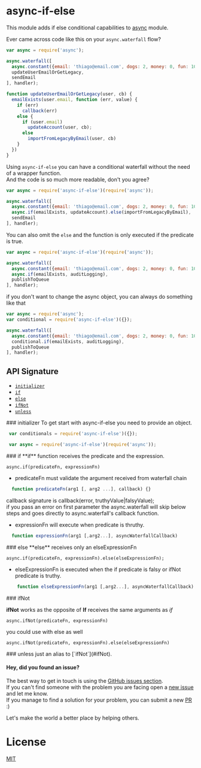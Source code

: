 # async-if-else

This module adds if else conditional capabilities to [async](https://www.npmjs.com/package/async) module.

Ever came across code like this on your `async.waterfall` flow?

```javascript
var async = require('async');

async.waterfall([
  async.constant({email: 'thiago@email.com', dogs: 2, money: 0, fun: 100 }),
  updateUserEmailOrGetLegacy,
  sendEmail
], handler);

function updateUserEmailOrGetLegacy(user, cb) {
  emailExists(user.email, function (err, value) {
    if (err)
      callback(err)
    else {
      if (user.email)
        updateAccount(user, cb);
      else
        importFromLegacyByEmail(user, cb)
    }
  })
}
```

Using `async-if-else` you can have a conditional waterfall without the need of a wrapper function.  
And the code is so much more readable, don't you agree?

```javascript
var async = require('async-if-else')(require('async'));

async.waterfall([
  async.constant({email: 'thiago@email.com', dogs: 2, money: 0, fun: 100 }),
  async.if(emailExists, updateAccount).else(importFromLegacyByEmail),
  sendEmail
], handler);
```

You can also omit the `else` and the function is only executed if the predicate is true.

```javascript
var async = require('async-if-else')(require('async'));

async.waterfall([
  async.constant({email: 'thiago@email.com', dogs: 2, money: 0, fun: 100 }),
  async.if(emailExists, auditLogging),
  publishToQueue
], handler);
```

if you don't want to change the async object, you can always do something like that

```javascript
var async = require('async');
var conditional = require('async-if-else')({});

async.waterfall([
  async.constant({email: 'thiago@email.com', dogs: 2, money: 0, fun: 100 }),
  conditional.if(emailExists, auditLogging),
  publishToQueue
], handler);

```

## API Signature

* [`initializer`](#initializer) 
* [`if`](#if)
* [`else`](#else) 
* [`ifNot`](#ifNot)
* [`unless`](#unless)


<a name="initializer" />
### initializer
To get start with async-if-else you need to provide an object. 

```javascript
 var conditionals = require('async-if-else')({});
```

```javascript
 var async = require('async-if-else')(require('async'));
```

<a name="if" />
### if
**if** function receives the predicate and the expression.

	async.if(predicateFn, expressionFn)

* predicateFn must validate the argument received from waterfall chain  

```javascript
  function predicateFn(arg1 [, arg2 ...], callback) {}
```

callback signature is callback(error, truthyValue|falsyValue);   
if you pass an error on first parameter the async.waterfall will skip below steps and goes directly to async.waterfall's callback function.

* expressionFn will execute when predicate is thruthy.  

```javascript
  function expressionFn(arg1 [,arg2...], asyncWaterfallCallback)
```

<a name="else" />
### else
**else** receives only an elseExpressionFn

	async.if(predicateFn, expressionFn).else(elseExpressionFn);

* elseExpressionFn is executed when the if predicate is falsy or ifNot predicate is truthy.

```javascript
	function elseExpressionFn(arg1 [,arg2...], asyncWaterfallCallback)
```

<a name="ifNot" />
### ifNot

**ifNot** works as the opposite of **If** 
receives the same arguments as *if*

	async.ifNot(predicateFn, expressionFn)

you could use with else as well
	
	async.ifNot(predicateFn, expressionFn).else(elseExpressionFn)

<a name="unless" />
### unless
 just an alias to [`ifNot`](#ifNot).


#### Hey, did you found an issue?

The best way to get in touch is using the [GitHub issues section](https://github.com/tdantas/async-if-else/issues).  
If you can't find someone with the problem you are facing open a [new issue](https://github.com/tdantas/async-if-else/issues/new) and let me know.  
If you manage to find a solution for your problem, you can submit a new [PR](https://github.com/tdantas/async-if-else/pulls) :)

Let's make the world a better place by helping others.

# License
[MIT](https://github.com/tdantas/async-if-else/blob/master/LICENSE)
